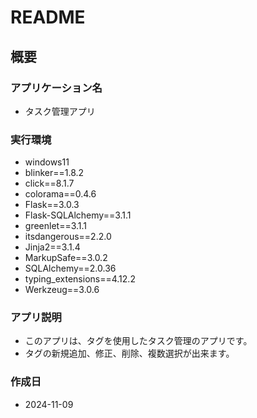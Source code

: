 # README

## 概要
### アプリケーション名
- タスク管理アプリ

### 実行環境
- windows11
- blinker==1.8.2
- click==8.1.7
- colorama==0.4.6
- Flask==3.0.3
- Flask-SQLAlchemy==3.1.1
- greenlet==3.1.1
- itsdangerous==2.2.0
- Jinja2==3.1.4
- MarkupSafe==3.0.2
- SQLAlchemy==2.0.36
- typing_extensions==4.12.2
- Werkzeug==3.0.6

### アプリ説明
- このアプリは、タグを使用したタスク管理のアプリです。
- タグの新規追加、修正、削除、複数選択が出来ます。

### 作成日
- 2024-11-09
